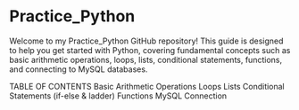 # Practice_Python

Welcome to my Practice_Python GitHub repository! This guide is designed to help you get started with Python, covering fundamental concepts such as basic arithmetic operations, loops, lists, conditional statements, functions, and connecting to MySQL databases.


TABLE OF CONTENTS
 Basic Arithmetic Operations
 Loops
 Lists
 Conditional Statements (if-else & ladder)
 Functions
 MySQL Connection
